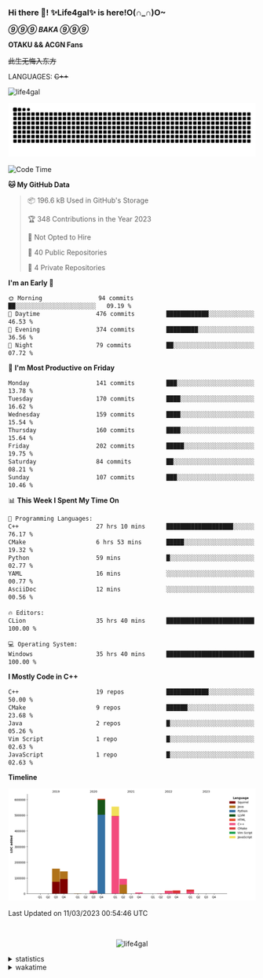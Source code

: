 ### Hi there 👋! ✨Life4gal✨ is here!O(∩_∩)O~

_**⑨⑨⑨ BAKA ⑨⑨⑨**_

**OTAKU && ACGN Fans**

~~此生无悔入东方~~

LANGUAGES: ~~C++~~

<p align="left"> <img src="https://komarev.com/ghpvc/?username=life4gal&label=Profile%20views&color=0e75b6&style=flat" alt="life4gal" /> </p>

![github contribution grid snake animation](https://raw.githubusercontent.com/Life4gal/Life4gal/snake_branch/github-contribution-grid-snake.svg)

<!--START_SECTION:waka-->
![Code Time](http://img.shields.io/badge/Code%20Time-2%2C896%20hrs%2055%20mins-blue)

**🐱 My GitHub Data** 

> 📦 196.6 kB Used in GitHub's Storage 
 > 
> 🏆 348 Contributions in the Year 2023
 > 
> 🚫 Not Opted to Hire
 > 
> 📜 40 Public Repositories 
 > 
> 🔑 4 Private Repositories 
 > 
**I'm an Early 🐤** 

```text
🌞 Morning                94 commits          ██░░░░░░░░░░░░░░░░░░░░░░░   09.19 % 
🌆 Daytime                476 commits         ████████████░░░░░░░░░░░░░   46.53 % 
🌃 Evening                374 commits         █████████░░░░░░░░░░░░░░░░   36.56 % 
🌙 Night                  79 commits          ██░░░░░░░░░░░░░░░░░░░░░░░   07.72 % 
```
📅 **I'm Most Productive on Friday** 

```text
Monday                   141 commits         ███░░░░░░░░░░░░░░░░░░░░░░   13.78 % 
Tuesday                  170 commits         ████░░░░░░░░░░░░░░░░░░░░░   16.62 % 
Wednesday                159 commits         ████░░░░░░░░░░░░░░░░░░░░░   15.54 % 
Thursday                 160 commits         ████░░░░░░░░░░░░░░░░░░░░░   15.64 % 
Friday                   202 commits         █████░░░░░░░░░░░░░░░░░░░░   19.75 % 
Saturday                 84 commits          ██░░░░░░░░░░░░░░░░░░░░░░░   08.21 % 
Sunday                   107 commits         ███░░░░░░░░░░░░░░░░░░░░░░   10.46 % 
```


📊 **This Week I Spent My Time On** 

```text
💬 Programming Languages: 
C++                      27 hrs 10 mins      ███████████████████░░░░░░   76.17 % 
CMake                    6 hrs 53 mins       █████░░░░░░░░░░░░░░░░░░░░   19.32 % 
Python                   59 mins             █░░░░░░░░░░░░░░░░░░░░░░░░   02.77 % 
YAML                     16 mins             ░░░░░░░░░░░░░░░░░░░░░░░░░   00.77 % 
AsciiDoc                 12 mins             ░░░░░░░░░░░░░░░░░░░░░░░░░   00.56 % 

🔥 Editors: 
CLion                    35 hrs 40 mins      █████████████████████████   100.00 % 

💻 Operating System: 
Windows                  35 hrs 40 mins      █████████████████████████   100.00 % 
```

**I Mostly Code in C++** 

```text
C++                      19 repos            ████████████░░░░░░░░░░░░░   50.00 % 
CMake                    9 repos             ██████░░░░░░░░░░░░░░░░░░░   23.68 % 
Java                     2 repos             █░░░░░░░░░░░░░░░░░░░░░░░░   05.26 % 
Vim Script               1 repo              █░░░░░░░░░░░░░░░░░░░░░░░░   02.63 % 
JavaScript               1 repo              █░░░░░░░░░░░░░░░░░░░░░░░░   02.63 % 
```



**Timeline**

![Lines of Code chart](https://raw.githubusercontent.com/Life4gal/Life4gal/main/assets/bar_graph.png)


 Last Updated on 11/03/2023 00:54:46 UTC
<!--END_SECTION:waka-->

<img src="https://wakatime.com/share/@Life4gal/86c21846-f841-4004-aed1-e1165eb797d6.svg?sanitize=true" alt=""/>

<p align="center"> <img src="./images/⑨.jpg" alt="life4gal" /> </p>

<details>
	<summary>statistics</summary>
	<img src="https://github-profile-trophy.vercel.app/?username=life4gal" alt=""/>
	<img src="https://github-readme-stats.life4gal.vercel.app/api/top-langs/?username=Life4gal&hide=html&show_icons=true&theme=synthwave&cache_seconds=1800" alt=""/>
	<img src="https://github-readme-stats.life4gal.vercel.app/api?username=Life4gal&show_icons=true&theme=synthwave&cache_seconds=1800" alt=""/>
</details>

<details>
	<summary>wakatime</summary>
	<img src="https://wakatime.com/share/@Life4gal/404666b2-d1ff-4388-94e0-a1935d341f14.svg?sanitize=true" alt=""/>
	<img src="https://wakatime.com/share/@Life4gal/972212ce-6084-4d98-a326-1997606ddf37.svg?sanitize=true" alt=""/>
	<img src="https://wakatime.com/share/@Life4gal/7ae4ead0-e1fd-412a-afcb-da977a5ae5e9.svg?sanitize=true" alt=""/>
</details>
